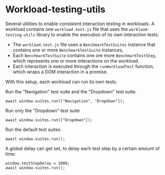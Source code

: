 # Workload-testing-utils

Several utilities to enable consistent interaction testing in workloads.
A workload contains one `workload.test.js` file that uses the `workload-testing-utils` library to enable the execution of its own interaction tests.

-   The `workload.test.js` file uses a `BenchmarkTestSuites` instance that contains one or more `BenchmarkTestSuite` instances,
-   Each `BenchmarkTestSuite` contains one ore more `BenchmarkTestStep`, which represents one or more interactions on the workload.
-   Each interaction is executed through the `runWorkloadTest` function, which wraps a DOM interaction in a promise.

With this setup, each workload can run its own tests:

Run the "Navigation" test suite and the "Dropdown" test suite.

```
await window.suites.run(["Navigation", "Dropdown"]);
```

Run only the "Dropdown" test suite

```
await window.suites.run(["Dropdown"]);
```

Run the default test suites

```
await window.suites.run();
```

A global delay can get set, to delay each test step by a certain amount of time:

```
window.testStepDelay = 1000;
await window.suites.run();
```
